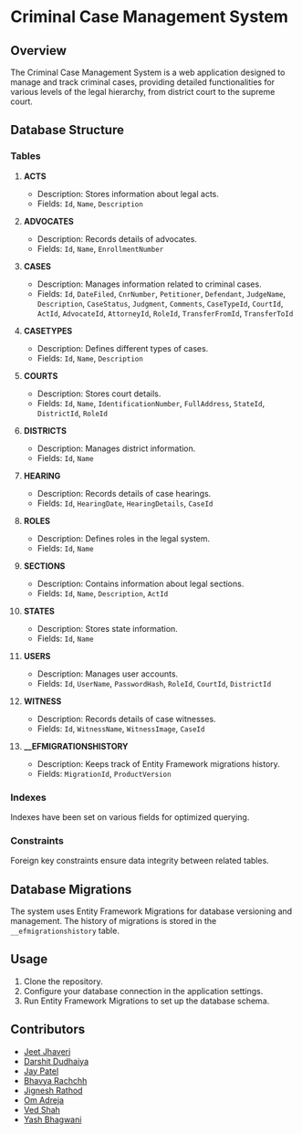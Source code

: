 # Criminal Case Management System

## Overview

The Criminal Case Management System is a web application designed to manage and track criminal cases, providing detailed functionalities for various levels of the legal hierarchy, from district court to the supreme court.

## Database Structure

### Tables

1. **ACTS**
   - Description: Stores information about legal acts.
   - Fields: `Id`, `Name`, `Description`

2. **ADVOCATES**
   - Description: Records details of advocates.
   - Fields: `Id`, `Name`, `EnrollmentNumber`

3. **CASES**
   - Description: Manages information related to criminal cases.
   - Fields: `Id`, `DateFiled`, `CnrNumber`, `Petitioner`, `Defendant`, `JudgeName`, `Description`, `CaseStatus`, `Judgment`, `Comments`, `CaseTypeId`, `CourtId`, `ActId`, `AdvocateId`, `AttorneyId`, `RoleId`, `TransferFromId`, `TransferToId`

4. **CASETYPES**
   - Description: Defines different types of cases.
   - Fields: `Id`, `Name`, `Description`

5. **COURTS**
   - Description: Stores court details.
   - Fields: `Id`, `Name`, `IdentificationNumber`, `FullAddress`, `StateId`, `DistrictId`, `RoleId`

6. **DISTRICTS**
   - Description: Manages district information.
   - Fields: `Id`, `Name`

7. **HEARING**
   - Description: Records details of case hearings.
   - Fields: `Id`, `HearingDate`, `HearingDetails`, `CaseId`

8. **ROLES**
   - Description: Defines roles in the legal system.
   - Fields: `Id`, `Name`

9. **SECTIONS**
   - Description: Contains information about legal sections.
   - Fields: `Id`, `Name`, `Description`, `ActId`

10. **STATES**
    - Description: Stores state information.
    - Fields: `Id`, `Name`

11. **USERS**
    - Description: Manages user accounts.
    - Fields: `Id`, `UserName`, `PasswordHash`, `RoleId`, `CourtId`, `DistrictId`

12. **WITNESS**
    - Description: Records details of case witnesses.
    - Fields: `Id`, `WitnessName`, `WitnessImage`, `CaseId`

13. **__EFMIGRATIONSHISTORY**
    - Description: Keeps track of Entity Framework migrations history.
    - Fields: `MigrationId`, `ProductVersion`

### Indexes

Indexes have been set on various fields for optimized querying.

### Constraints

Foreign key constraints ensure data integrity between related tables.

## Database Migrations

The system uses Entity Framework Migrations for database versioning and management. The history of migrations is stored in the `__efmigrationshistory` table.

## Usage

1. Clone the repository.
2. Configure your database connection in the application settings.
3. Run Entity Framework Migrations to set up the database schema.

## Contributors

- [Jeet Jhaveri](https://github.com/Jhaveri-Jeet)
- [Darshit Dudhaiya](https://github.com/darshitdudhaiya)
- [Jay Patel](https://github.com/Jay-1703)
- [Bhavya Rachchh](https://github.com/bhavya-raghuvanshi)
- [Jignesh Rathod](https://github.com/Jignesh-Rathod)
- [Om Adreja](https://github.com/Om-17)
- [Ved Shah](https://github.com/Codex-v)
- [Yash Bhagwani](https://github.com/yash3135)
